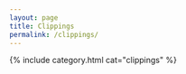 ```yaml
---
layout: page
title: Clippings
permalink: /clippings/
---
```


{% include category.html cat="clippings"  %}
